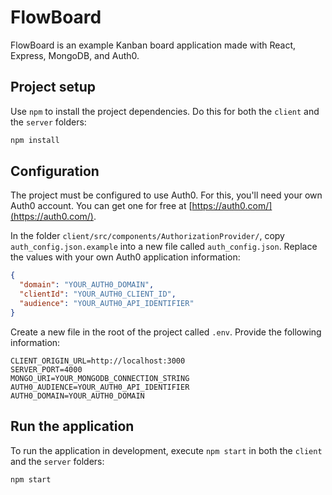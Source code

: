 # FlowBoard

FlowBoard is an example Kanban board application made with React, Express, MongoDB, and Auth0.

## Project setup

Use `npm` to install the project dependencies. Do this for both the `client` and the `server` folders:

```bash
npm install
```

## Configuration

The project must be configured to use Auth0. For this, you'll need your own Auth0 account. You can get one for free at [https://auth0.com/](https://auth0.com/).

In the folder `client/src/components/AuthorizationProvider/`, copy `auth_config.json.example` into a new file called `auth_config.json`. Replace the values with your own Auth0 application information:

```json
{
  "domain": "YOUR_AUTH0_DOMAIN",
  "clientId": "YOUR_AUTH0_CLIENT_ID",
  "audience": "YOUR_AUTH0_API_IDENTIFIER"
}
```

Create a new file in the root of the project called `.env`. Provide the following information:

```
CLIENT_ORIGIN_URL=http://localhost:3000
SERVER_PORT=4000
MONGO_URI=YOUR_MONGODB_CONNECTION_STRING
AUTH0_AUDIENCE=YOUR_AUTH0_API_IDENTIFIER
AUTH0_DOMAIN=YOUR_AUTH0_DOMAIN
```

## Run the application

To run the application in development, execute `npm start` in both the `client` and the `server` folders:

```bash
npm start
```
